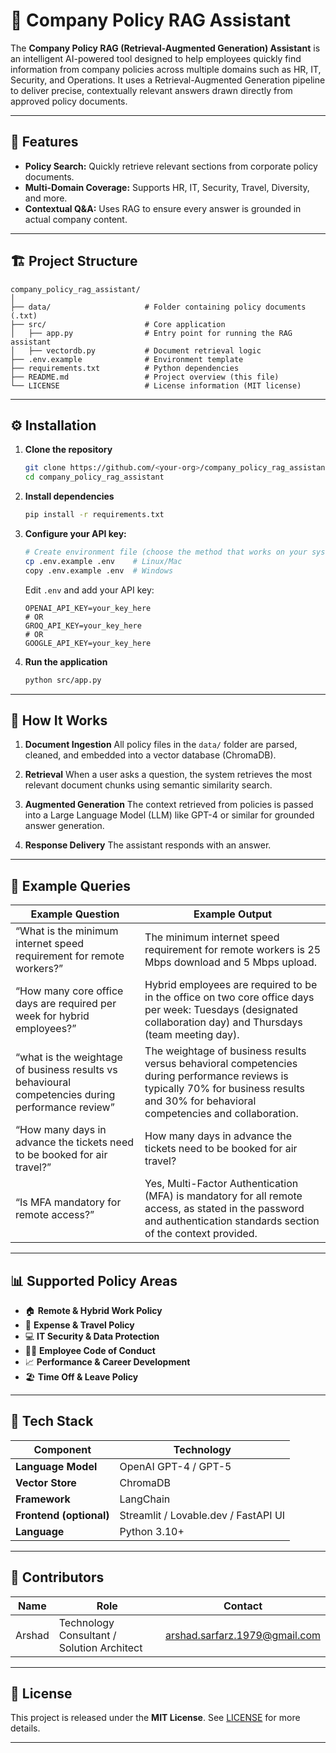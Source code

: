 # 🧠 Company Policy RAG Assistant

The **Company Policy RAG (Retrieval-Augmented Generation) Assistant** is an intelligent AI-powered tool designed to help employees quickly find information from company policies across multiple domains such as HR, IT, Security, and Operations. It uses a Retrieval-Augmented Generation pipeline to deliver precise, contextually relevant answers drawn directly from approved policy documents.

---

## 🚀 Features

* **Policy Search:** Quickly retrieve relevant sections from corporate policy documents.
* **Multi-Domain Coverage:** Supports HR, IT, Security, Travel, Diversity, and more.
* **Contextual Q&A:** Uses RAG to ensure every answer is grounded in actual company content.

---

## 🏗️ Project Structure

```
company_policy_rag_assistant/
│
├── data/                     # Folder containing policy documents (.txt)
├── src/                      # Core application
│   ├── app.py                # Entry point for running the RAG assistant
│   ├── vectordb.py           # Document retrieval logic
├── .env.example              # Environment template
├── requirements.txt          # Python dependencies
├── README.md                 # Project overview (this file)
└── LICENSE                   # License information (MIT license)
```

---

## ⚙️ Installation

1. **Clone the repository**

   ```bash
   git clone https://github.com/<your-org>/company_policy_rag_assistant.git
   cd company_policy_rag_assistant
   ```

2. **Install dependencies**

   ```bash
   pip install -r requirements.txt
   ```

3. **Configure your API key:**

   ```bash
   # Create environment file (choose the method that works on your system)
   cp .env.example .env    # Linux/Mac
   copy .env.example .env  # Windows
   ```

   Edit `.env` and add your API key:

   ```
   OPENAI_API_KEY=your_key_here
   # OR
   GROQ_API_KEY=your_key_here  
   # OR
   GOOGLE_API_KEY=your_key_here
   ```

4. **Run the application**

   ```bash
   python src/app.py
   ```

---

## 🧩 How It Works

1. **Document Ingestion**
   All policy files in the `data/` folder are parsed, cleaned, and embedded into a vector database (ChromaDB).

2. **Retrieval**
   When a user asks a question, the system retrieves the most relevant document chunks using semantic similarity search.

3. **Augmented Generation**
   The context retrieved from policies is passed into a Large Language Model (LLM) like GPT-4 or similar for grounded answer generation.

4. **Response Delivery**
   The assistant responds with an answer.

---

## 🧠 Example Queries

| Example Question                       | Example Output                                                                                                            |
| -------------------------------------- | ------------------------------------------------------------------------------------------------------------------------- |
| “What is the minimum internet speed requirement for remote workers?”      | The minimum internet speed requirement for remote workers is 25 Mbps download and 5 Mbps upload.                |
| “How many core office days are required per week for hybrid employees?” | Hybrid employees are required to be in the office on two core office days per week: Tuesdays (designated collaboration day) and Thursdays (team meeting day). |
| “what is the weightage of business results vs behavioural competencies during performance review”      | The weightage of business results versus behavioral competencies during performance reviews is typically 70% for business results and 30% for behavioral competencies and collaboration.                |
| “How many days in advance the tickets need to be booked for air travel?”      | How many days in advance the tickets need to be booked for air travel?                |
| “Is MFA mandatory for remote access?”      | Yes, Multi-Factor Authentication (MFA) is mandatory for all remote access, as stated in the password and authentication standards section of the context provided.                |


---

## 📊 Supported Policy Areas

* 🏠 **Remote & Hybrid Work Policy**
* 🧳 **Expense & Travel Policy**
* 💻 **IT Security & Data Protection**
* 🧍‍♂️ **Employee Code of Conduct**
* 📈 **Performance & Career Development**
* 🏖️ **Time Off & Leave Policy**

---

## 🧰 Tech Stack

| Component               | Technology                           |
| ----------------------- | ------------------------------------ |
| **Language Model**      | OpenAI GPT-4 / GPT-5                 |
| **Vector Store**        | ChromaDB                             |
| **Framework**           | LangChain                            |
| **Frontend (optional)** | Streamlit / Lovable.dev / FastAPI UI |
| **Language**            | Python 3.10+                         |

---

## 👥 Contributors

| Name   | Role                                       | Contact                       |
| ------ | ------------------------------------------ | ----------------------------- |
| Arshad | Technology Consultant / Solution Architect | arshad.sarfarz.1979@gmail.com |

---

## 🪪 License

This project is released under the **MIT License**. See [LICENSE](LICENSE) for more details.

---
